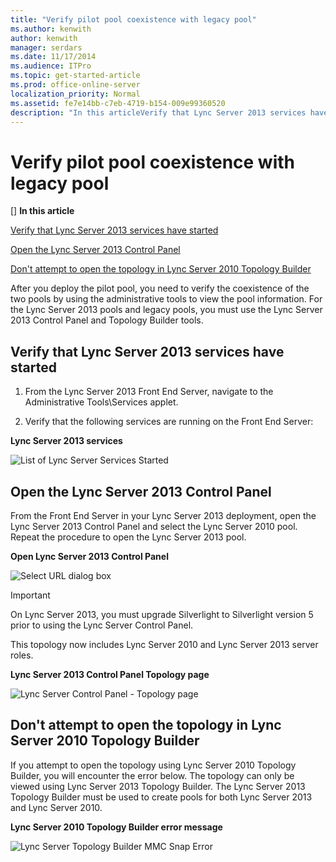 ```yaml
---
title: "Verify pilot pool coexistence with legacy pool"
ms.author: kenwith
author: kenwith
manager: serdars
ms.date: 11/17/2014
ms.audience: ITPro
ms.topic: get-started-article
ms.prod: office-online-server
localization_priority: Normal
ms.assetid: fe7e14bb-c7eb-4719-b154-009e99360520
description: "In this articleVerify that Lync Server 2013 services have startedOpen the Lync Server 2013 Control PanelDon't attempt to open the topology in Lync Server 2010 Topology Builder"
---
```


# Verify pilot pool coexistence with legacy pool
[]
 **In this article**
  
[Verify that Lync Server 2013 services have started](#sectionSection0)
  
[Open the Lync Server 2013 Control Panel](#sectionSection1)
  
[Don't attempt to open the topology in Lync Server 2010 Topology Builder](#sectionSection2)
  
After you deploy the pilot pool, you need to verify the coexistence of the two pools by using the administrative tools to view the pool information. For the Lync Server 2013 pools and legacy pools, you must use the Lync Server 2013 Control Panel and Topology Builder tools. 
  
## Verify that Lync Server 2013 services have started
<a name="sectionSection0"> </a>

1. From the Lync Server 2013 Front End Server, navigate to the Administrative Tools\Services applet.
    
2. Verify that the following services are running on the Front End Server:
    
**Lync Server 2013 services**

![List of Lync Server Services Started](../../media/Migration_LyncServer_from_LyncServer2010_ServicesStarted.png)
  
## Open the Lync Server 2013 Control Panel
<a name="sectionSection1"> </a>

From the Front End Server in your Lync Server 2013 deployment, open the Lync Server 2013 Control Panel and select the Lync Server 2010 pool. Repeat the procedure to open the Lync Server 2013 pool.
  
**Open Lync Server 2013 Control Panel**

![Select URL dialog box](../../media/Migration_LyncServer_from_LyncServer2010_CPanelOpenDialog.png)
  
> [!IMPORTANT]
> On Lync Server 2013, you must upgrade Silverlight to Silverlight version 5 prior to using the Lync Server Control Panel. 
  
This topology now includes Lync Server 2010 and Lync Server 2013 server roles. 
  
**Lync Server 2013 Control Panel Topology page**

![Lync Server Control Panel - Topology page](../../media/migration_lyncserver_config_w15_lcsp_topology.JPG)
  
## Don't attempt to open the topology in Lync Server 2010 Topology Builder
<a name="sectionSection2"> </a>

If you attempt to open the topology using Lync Server 2010 Topology Builder, you will encounter the error below. The topology can only be viewed using Lync Server 2013 Topology Builder. The Lync Server 2013 Topology Builder must be used to create pools for both Lync Server 2013 and Lync Server 2010.
  
**Lync Server 2010 Topology Builder error message**

![Lync Server Topology Builder MMC Snap Error](../../media/Migration_LyncServer_from_LyncServer2010_TopoBuilderErrorMsg.png)
  

